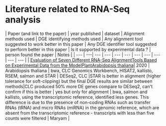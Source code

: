 # Literature related to RNA-Seq analysis




| Paper (and link to the paper) | year published | dataset | Alignment methods used | DGE identifying methods used | Any alignment tool suggested to work better in this paper | Any DGE identifier tool suggested to perform better in this paper | Is it supported by experimental data ? | person found the paper | Notes |
| --- | ---| --- | --- | --- | --- | --- | --- | --- | --- | --- |
| [Evaluation of Seven Different RNA-Seq AlignmentTools Based on Experimental Data from the ModelPlantArabidopsis thaliana](https://www.google.com/url?sa=t&rct=j&q=&esrc=s&source=web&cd=&ved=2ahUKEwjS8Nnw7s7uAhX7Ap0JHbwrB3gQFjABegQIBBAC&url=https%3A%2F%2Fwww.mdpi.com%2F1422-0067%2F21%2F5%2F1720%2Fpdf&usg=AOvVaw0wKcqBj60sas8h5syWD39b)| 2020 | Arabidopsis thaliana | bwa,  CLC Genomics Workbench,  HISAT2,   kallisto,  RSEM, salmon and  STAR | DESeq2, CLC  |STAR is better in alignment (higher tolerance for soft-clipping) but the final DGE results are similar between methods|CLC produced 50% more DE genes compare to DESeq2, can't confirm if this is better |  yes but only for alignment |   bwa, salmon and kallisto, using the transcriptomic reference, identified less genes. This difference is due to the presence of non-coding RNAs such as transfer RNAs (tRNA) and micro RNAs (miRNA) in the genomic reference, which are absent from the transcriptomic reference -  transcripts with less than five counts were filtered  | Maryam |  
